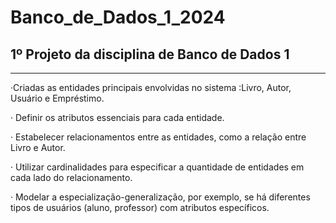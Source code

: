 # Banco_de_Dados_1_2024

## 1º Projeto da disciplina de Banco de Dados 1

---
·Criadas as entidades principais envolvidas no sistema :Livro, Autor, Usuário e Empréstimo.

· Definir os atributos essenciais para cada entidade.

· Estabelecer relacionamentos entre as entidades, como a relação entre Livro e Autor.

· Utilizar cardinalidades para especificar a quantidade de entidades em cada lado do relacionamento.

· Modelar a especialização-generalização, por exemplo, se há diferentes tipos de usuários (aluno, professor) com atributos específicos.
